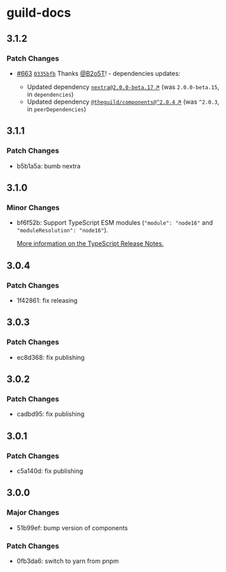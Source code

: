# guild-docs

## 3.1.2

### Patch Changes

- [#663](https://github.com/the-guild-org/the-guild-docs/pull/663) [`0335bfb`](https://github.com/the-guild-org/the-guild-docs/commit/0335bfb8dbd8eaf87b86a3eec2ab74536fea455d) Thanks [@B2o5T](https://github.com/B2o5T)! - dependencies updates:

  - Updated dependency [`nextra@2.0.0-beta.17` ↗︎](https://www.npmjs.com/package/nextra/v/2.0.0-beta.17) (was `2.0.0-beta.15`, in `dependencies`)
  - Updated dependency [`@theguild/components@^2.0.4` ↗︎](https://www.npmjs.com/package/@theguild/components/v/^2.0.4) (was `^2.0.3`, in `peerDependencies`)

## 3.1.1

### Patch Changes

- b5b1a5a: bumb nextra

## 3.1.0

### Minor Changes

- bf6f52b: Support TypeScript ESM modules (`"module": "node16"` and `"moduleResolution": "node16"`).

  [More information on the TypeScript Release Notes.](https://devblogs.microsoft.com/typescript/announcing-typescript-4-7/#ecmascript-module-support-in-node-js)

## 3.0.4

### Patch Changes

- 1f42861: fix releasing

## 3.0.3

### Patch Changes

- ec8d368: fix publishing

## 3.0.2

### Patch Changes

- cadbd95: fix publishing

## 3.0.1

### Patch Changes

- c5a140d: fix publishing

## 3.0.0

### Major Changes

- 51b99ef: bump version of components

### Patch Changes

- 0fb3da6: switch to yarn from pnpm
